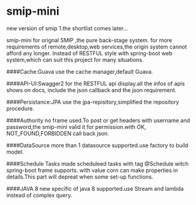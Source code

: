 # smip-mini
new version of smip
1.the shortlist comes later...

smip-mini for orignal SMIP ,the pure back-stage system.
for more requirements of remote,desktop,web services,the origin
system cannot afford any longer.
Instead of RESTFUL style with spring-boot web system,which can
suit this project for many situations.

####Cache:Guava
use the cache manager,default Guava.

####API-UI:Swagger2
for the RESTFUL api display.all the infos of apis shows on docs,
include the json callback and the json requirement.

####Persistance:JPA
use the jpa-repisitory,simplified the repository procedure.

####Authority 
no frame used.To post or get headers with username and password,the smip-mini 
valid it for permission.with OK, NOT_FOUND,FORBIDDEN call back
json.

####DataSource
more than 1 datasource supported.use factory to build model.

####Schedule Tasks
made scheduleed tasks with tag @Schedule witch spring-boot frame supports.
with value corn can make properties in details.This part will depreat when 
some set-up functions.

####JAVA 8
new specific of java 8 supported.use Stream and lambda instead of complex
query.
